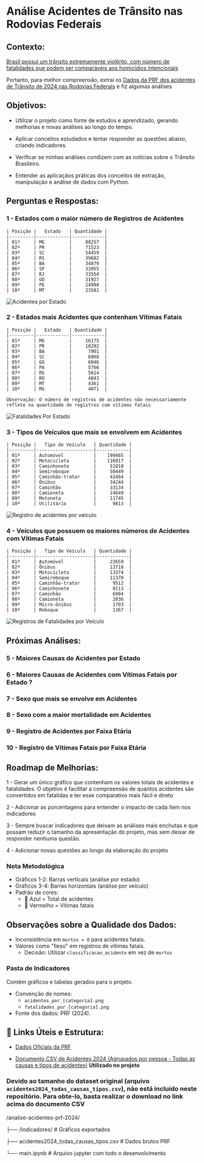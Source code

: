# Análise Acidentes de Trânsito nas Rodovias Federais


## Contexto:

[Brasil possui um trânsito extremamente violênto, com número de fatalidades que podem ser comparáveis aos homicídios intencionais](https://mundologistica.com.br/noticias/brasil-e-o-quinto-pais-com-transito-mais-perigoso-do-mundo#:~:text=O%20Brasil%20%C3%A9%20o%20quinto,cada%2010%20km%20de%20rodovias.)

Portanto, para melhor compreensão, extraí os [Dados da PRF dos acidentes de Trânsito de 2024 nas Rodovias Federais](https://www.gov.br/prf/pt-br/acesso-a-informacao/dados-abertos/dados-abertos-da-prf) e fiz algumas análises


## Objetivos:

- Utilizar o projeto como fonte de estudos e aprendizado, gerando melhorias e novas análises ao longo do tempo.

- Aplicar conceitos estudados e tentar responder as questões abaixo, criando indicadores.

- Verificar se minhas análises condizem com as notícias sobre o Trânsito Brasileiro.

- Entender as aplicaçãos práticas dos conceitos de extração, manipulação e análise de dados com Python.


## Perguntas e Respostas:

### **1 - Estados com o maior número de Registros de Acidentes**

    | Posição |   Estado   | Quantidade |
    |---------|------------|------------|
    | 01º     | MG         |     80257  |
    | 02º     | PR         |     71523  |
    | 03º     | SC         |     54459  |
    | 04º     | RS         |     39602  |
    | 05º     | BA         |     34879  |
    | 06º     | SP         |     33955  |
    | 07º     | RJ         |     33554  |
    | 08º     | GO         |     31927  |
    | 09º     | PE         |     24998  |
    | 10º     | MT         |     23581  |

![Acidentes por Estado](indicadores/acidentes_por_estado.png)

### **2 - Estados mais Acidentes que contenham Vítimas Fatais**

    | Posição |   Estado   | Quantidade |
    |---------|------------|------------|
    | 01º     | MG         |     16175  |
    | 02º     | PR         |     10292  |
    | 03º     | BA         |      7901  |
    | 04º     | SC         |      6868  |
    | 05º     | GO         |      6046  |
    | 06º     | PA         |      5766  |
    | 07º     | RS         |      5614  |
    | 08º     | RO         |      4843  |
    | 09º     | MT         |      4361  |
    | 10º     | MS         |      4071  |

    Observação: O número de registros de acidentes não necessariamente reflete na quantidade de registros com vítimas fatais

![Fatalidades Por Estado](indicadores/fatalidades_por_estado.png)


### **3 - Tipos de Veículos que mais se envolvem em Acidentes**

    | Posição |   Tipo de Veículo   | Quantidade |
    |---------|---------------------|------------|
    | 01º     | Automóvel           |    199465  |
    | 02º     | Motocicleta         |    116917  |
    | 03º     | Caminhonete         |     51010  |
    | 04º     | Semireboque         |     50449  |
    | 05º     | Caminhão-trator     |     42464  |
    | 06º     | Ônibus              |     34244  |
    | 07º     | Caminhão            |     33134  |
    | 08º     | Camioneta           |     14649  |
    | 09º     | Motoneta            |     11745  |
    | 10º     | Utilitário          |      9813  |

![Registro de acidentes por veiculo](indicadores/acidentes_por_veiculo.png)

### **4 - Veículos que possuem os maiores números de Acidentes com Vítimas Fatais**

    | Posição |   Tipo de Veículo   | Quantidade |
    |---------|---------------------|------------|
    | 01º     | Automóvel           |     22659  |
    | 02º     | Ônibus              |     13718  |
    | 03º     | Motocicleta         |     13374  |
    | 04º     | Semireboque         |     11370  |
    | 05º     | Caminhão-trator     |      9512  |
    | 06º     | Caminhonete         |      8113  |
    | 07º     | Caminhão            |      6904  |
    | 08º     | Camioneta           |      2036  |
    | 09º     | Micro-ônibus        |      1703  |
    | 10º     | Reboque             |      1367  |

![Registros de Fatalidades por Veículo](indicadores/fatalidades_por_veiculo.png)


## Próximas Análises:

### **5 - Maiores Causas de Acidentes por Estado**

### **6 - Maiores Causas de Acidentes com Vítimas Fatais por Estado ?**

### **7 - Sexo que mais se envolve em Acidentes**

### **8 - Sexo com a maior mortalidade em Acidentes**

### **9 - Registro de Acidentes por Faixa Etária**

### **10 - Registro de Vítimas Fatais por Faixa Etária**


## Roadmap de Melhorias:

1 - Gerar um único gráfico que contenham os valores totais de acidentes e fatalidades. O objetivo é facilitar a compreensão de quantos acidentes são convertidos em fatalidas e ter esse comparativo mais fácil e direto

2 - Adicionar as porcentagens para entender o impacto de cada ítem nos indicadores

3 - Sempre buscar indicadores que deixam as análises mais enchutas e que possam reduzir o tamanho da apresentação do projeto, mas sem deixar de responder nenhuma questão.

4 - Adicionar novas questões ao longo da elaboração do projeto

### Nota Metodológica
- Gráficos 1-2: Barras verticais (análise por estado)
- Gráficos 3-4: Barras horizontais (análise por veículo)
- Padrão de cores: 
  - 🔵 Azul = Total de acidentes
  - 🔴 Vermelho = Vítimas fatais

## Observações sobre a Qualidade dos Dados:

- Inconsistência em `mortos = 0` para acidentes fatais.  
- Valores como "Ileso" em registros de vítimas fatais.  
    - Decisão: Utilizar `classificacao_acidente` em vez de `mortos`

### Pasta de Indicadores

Contém gráficos e tabelas gerados para o projeto.
- Convenção de nomes:
  - `acidentes_por_[categoria].png`
  - `fatalidades_por_[categoria].png`
- Fonte dos dados: PRF (2024).


## 🔗 Links Úteis e Estrutura: 
  
- [Dados Oficiais da PRF](https://www.gov.br/prf/pt-br/acesso-a-informacao/dados-abertos/dados-abertos-da-prf)

- [Documento CSV de Acidentes 2024 (Agrupados por pessoa - Todas as causas e tipos de acidentes)](https://drive.google.com/file/d/14qBOhrE1gioVtuXgxkCJ9kCA8YtUGXKA/view) **Utilizado no projeto**


### Devido ao tamanho do dataset original (arquivo `acidentes2024_todas_causas_tipos.csv`), **não está incluído** neste repositório. Para obte-lo, basta realizar o download no **link acima do documento CSV**

/analise-acidentes-prf-2024/

├── /indicadores/ # Gráficos exportados 

├── acidentes2024_todas_causas_tipos.csv # Dados brutos PRF

└── main.ipynb # Arquivo jupyter com todo o desenvolvimento